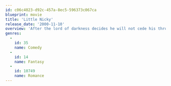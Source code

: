 ```yaml
---
id: c06c4023-d92c-457a-8ec5-596373c067ca
blueprint: movie
title: 'Little Nicky'
release_date: '2000-11-10'
overview: 'After the lord of darkness decides he will not cede his thrown to any of his three sons, the two most powerful of them escape to Earth to create a kingdom for themselves. This action closes the portal filtering sinful souls to Hell and causes Satan to wither away. He must send his most weak but beloved son, Little Nicky, to Earth to return his brothers to Hell.'
genres:
  -
    id: 35
    name: Comedy
  -
    id: 14
    name: Fantasy
  -
    id: 10749
    name: Romance
---
```

